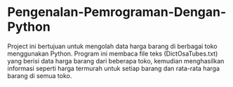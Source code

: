 # Pengenalan-Pemrograman-Dengan-Python
Project ini bertujuan untuk mengolah data harga barang di berbagai toko menggunakan Python. Program ini membaca file teks (DictOsaTubes.txt) yang berisi data harga barang dari beberapa toko, kemudian menghasilkan informasi seperti harga termurah untuk setiap barang dan rata-rata harga barang di semua toko.

